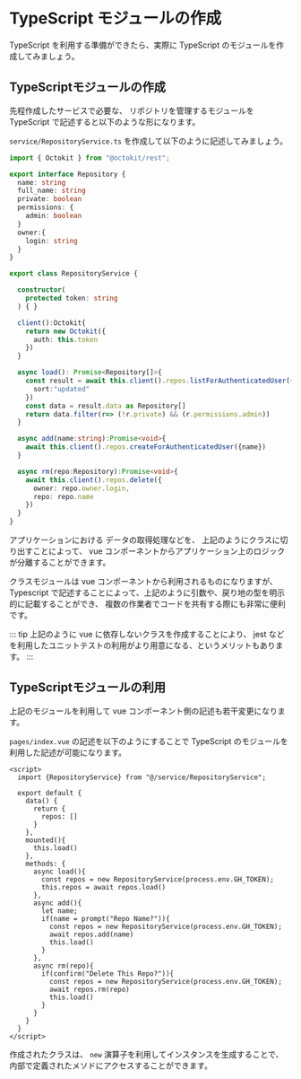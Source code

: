 # TypeScript モジュールの作成

TypeScript を利用する準備ができたら、実際に TypeScript のモジュールを作成してみましょう。

## TypeScriptモジュールの作成

先程作成したサービスで必要な、
リポジトリを管理するモジュールを TypeScript で記述すると以下のような形になります。

`service/RepositoryService.ts` を作成して以下のように記述してみましょう。

```ts
import { Octokit } from "@octokit/rest";

export interface Repository {
  name: string
  full_name: string
  private: boolean
  permissions: {
    admin: boolean
  }
  owner:{
    login: string
  }
}

export class RepositoryService {

  constructor(
    protected token: string
  ) { }

  client():Octokit{
    return new Octokit({
      auth: this.token
    })
  }

  async load(): Promise<Repository[]>{
    const result = await this.client().repos.listForAuthenticatedUser({
      sort:"updated"
    })
    const data = result.data as Repository[]
    return data.filter(r=> (!r.private) && (r.permissions.admin))
  }

  async add(name:string):Promise<void>{
    await this.client().repos.createForAuthenticatedUser({name})
  }

  async rm(repo:Repository):Promise<void>{
    await this.client().repos.delete({
      owner: repo.owner.login,
      repo: repo.name
    })
  }
}
```

アプリケーションにおける データの取得処理などを、
上記のようにクラスに切り出すことによって、
vue コンポーネントからアプリケーション上のロジックが分離することができます。

クラスモジュールは vue コンポーネントから利用されるものになりますが、
Typescript で記述することによって、上記のように引数や、戻り地の型を明示的に記載することができ、
複数の作業者でコードを共有する際にも非常に便利です。

::: tip
上記のように vue に依存しないクラスを作成することにより、
jest などを利用したユニットテストの利用がより用意になる、というメリットもあります。
:::

## TypeScriptモジュールの利用

上記のモジュールを利用して vue コンポーネント側の記述も若干変更になります。

`pages/index.vue` の記述を以下のようにすることで TypeScript のモジュールを利用した記述が可能になります。

```vue
<script>
  import {RepositoryService} from "@/service/RepositoryService";

  export default {
    data() {
      return {
        repos: []
      }
    },
    mounted(){
      this.load()
    },
    methods: {
      async load(){
        const repos = new RepositoryService(process.env.GH_TOKEN);
        this.repos = await repos.load()
      },
      async add(){
        let name;
        if(name = prompt("Repo Name?")){
          const repos = new RepositoryService(process.env.GH_TOKEN);
          await repos.add(name)
          this.load()
        }
      },
      async rm(repo){
        if(confirm("Delete This Repo?")){
          const repos = new RepositoryService(process.env.GH_TOKEN);
          await repos.rm(repo)
          this.load()
        }
      }
    }
  }
</script>
```

作成されたクラスは、 `new` 演算子を利用してインスタンスを生成することで、
内部で定義されたメソドにアクセスすることができます。

